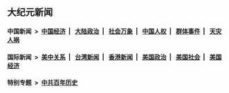 ## 大纪元新闻

#### 中国新闻 &nbsp;>&nbsp; [中国经济](indexes/ncid283/README.md?05050845) &nbsp;| &nbsp; [大陆政治](indexes/ncid277/README.md?05050845) &nbsp;| &nbsp; [社会万象](indexes/ncid282/README.md?05050845) &nbsp;| &nbsp; [中国人权](indexes/ncid278/README.md?05050845) &nbsp;| &nbsp; [群体事件](indexes/ncid279/README.md?05050845) &nbsp;| &nbsp; [天灾人祸](indexes/ncid280/README.md?05050845)

#### 国际新闻 &nbsp;>&nbsp; [美中关系](indexes/nf1412576/README.md?05050845) &nbsp;| &nbsp; [台湾新闻](indexes/ncid1349361/README.md?05050845) &nbsp;| &nbsp; [香港新闻](indexes/ncid1349362/README.md?05050845) &nbsp;| &nbsp; [美国政治](indexes/ncid1078159/README.md?05050845) &nbsp;| &nbsp; [美国社会](indexes/ncid1078160/README.md?05050845) &nbsp;| &nbsp; [美国经济](indexes/ncid1078158/README.md?05050845)

#### 特别专题 &nbsp;>&nbsp; [中共百年历史](https://github.com/easy2view/epoch-special/blob/master/README.md?05050845)  
